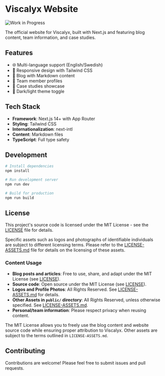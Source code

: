 # Viscalyx Website

![Work in Progress](https://img.shields.io/badge/Status-Work%20in%20Progress-yellow?style=for-the-badge)

The official website for Viscalyx, built with Next.js and featuring blog content, team information, and case studies.

## Features

- 🌐 Multi-language support (English/Swedish)
- 📱 Responsive design with Tailwind CSS
- 📝 Blog with Markdown content
- 👥 Team member profiles
- 💼 Case studies showcase
- 🌙 Dark/light theme toggle

## Tech Stack

- **Framework**: Next.js 14+ with App Router
- **Styling**: Tailwind CSS
- **Internationalization**: next-intl
- **Content**: Markdown files
- **TypeScript**: Full type safety

## Development

```bash
# Install dependencies
npm install

# Run development server
npm run dev

# Build for production
npm run build
```

## License

This project's source code is licensed under the MIT License - see the [LICENSE](LICENSE) file for details.

Specific assets such as logos and photographs of identifiable individuals are subject to different licensing terms. Please refer to the [LICENSE-ASSETS.md](LICENSE-ASSETS.md) file for details on the licensing of these assets.

### Content Usage

- **Blog posts and articles**: Free to use, share, and adapt under the MIT License (see [LICENSE](LICENSE)).
- **Source code**: Open source under the MIT License (see [LICENSE](LICENSE)).
- **Logos and Profile Photos**: All Rights Reserved. See [LICENSE-ASSETS.md](LICENSE-ASSETS.md) for details.
- **Other Assets in `public/` directory**: All Rights Reserved, unless otherwise specified. See [LICENSE-ASSETS.md](LICENSE-ASSETS.md).
- **Personal/team information**: Please respect privacy when reusing content.

The MIT License allows you to freely use the blog content and website source code while ensuring proper attribution to Viscalyx. Other assets are subject to the terms outlined in `LICENSE-ASSETS.md`.

## Contributing

Contributions are welcome! Please feel free to submit issues and pull requests.
